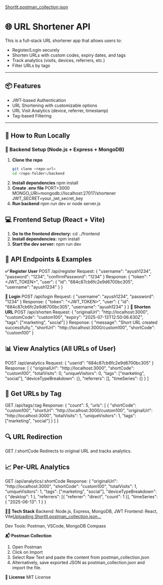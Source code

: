 [ShortIt.postman_collection.json](https://github.com/user-attachments/files/20734483/ShortIt.postman_collection.json)
# 🌐 URL Shortener API

This is a full-stack URL shortener app that allows users to:
- Register/Login securely
- Shorten URLs with custom codes, expiry dates, and tags
- Track analytics (visits, devices, referrers, etc.)
- Filter URLs by tags

---

## 📦 Features

- JWT-based Authentication
- URL Shortening with customizable options
- URL Visit Analytics (device, referrer, timestamp)
- Tag-based Filtering

---

## 🚀 How to Run Locally

### 📌 Backend Setup (Node.js + Express + MongoDB)

1. **Clone the repo**
   ```bash
   git clone <repo-url>
   cd <repo-folder>/backend
2. **Install dependencies**
    npm install
3. **Create .env file**
   PORT=3000
MONGO_URI=mongodb://localhost:27017/shortener
JWT_SECRET=your_jwt_secret_key
4. **Run backend**
   npm run dev
   or
   node server.js

## 💻 Frontend Setup (React + Vite)
1. **Go to the frontend directory:**
   cd ../frontend
2. **Install dependencies:**
   npm install
3. **Start the dev server:**
   npm run dev

## 📮 API Endpoints & Examples
**✅ Register User**
POST /api/register
Request:
{
  "username": "ayush1234",
  "password": "1234",
  "confirmPassword": "1234"
}
Response:
{
  "token": "<JWT_TOKEN>",
  "user": {
    "id": "684c87cb6fc2e9d6700bc305",
    "username": "ayush1234"
  }
}

**🔑 Login**
POST /api/login
Request:
{
  "username": "ayush1234",
  "password": "1234"
}
Response:
{
  "token": "<JWT_TOKEN>",
  "user": {
    "id": "684c87cb6fc2e9d6700bc305",
    "username": "ayush1234"
  }
}
**🔗 Shorten URL**
POST /api/shorten
Request:
{
  "originalUrl": "http://localhost:3000",
  "customCode": "custom100",
  "expiry": "2025-07-13T12:50:06.630Z",
  "tags": ["marketing", "social"]
}
Response:
{
  "message": "Short URL created successfully.",
  "shortUrl": "http://localhost:3000/custom100",
  "shortCode": "custom100"
}
## 📊 View Analytics (All URLs of User)
POST /api/analytics
Request:
{
  "userid": "684c87cb6fc2e9d6700bc305"
}
Response:
[
  {
    "originalUrl": "http://localhost:3000",
    "shortCode": "custom100",
    "totalVisits": 0,
    "uniqueVisitors": 0,
    "tags": ["marketing", "social"],
    "deviceTypeBreakdown": {},
    "referrers": [],
    "timeSeries": {}
  }
]

## 📁 Get URLs by Tag
GET /api/tags/:tag
Response:
{
  "count": 5,
  "urls": [
    {
      "shortCode": "custom100",
      "shortUrl": "http://localhost:3000/custom100",
      "originalUrl": "http://localhost:3000",
      "totalVisits": 1,
      "uniqueVisitors": 1,
      "tags": ["marketing", "social"]
    }
  ]
}

## 🔍 URL Redirection
GET /:shortCode
Redirects to original URL and tracks analytics.

## 📈 Per-URL Analytics
GET /api/analytics/:shortCode
Response:
{
  "originalUrl": "http://localhost:3000",
  "shortCode": "custom100",
  "totalVisits": 1,
  "uniqueVisitors": 1,
  "tags": ["marketing", "social"],
  "deviceTypeBreakdown": { "desktop": 1 },
  "referrers": [{ "referrer": "direct", "count": 1 }],
  "timeSeries": { "2025-06-13": 1 }
}

**👨‍💻 Tech Stack**
Backend: Node.js, Express, MongoDB, JWT
Frontend: React, Vite[Uploading ShortIt.postman_collection.json…]()

Dev Tools: Postman, VSCode, MongoDB Compass

**📬 Postman Collection**
1. Open Postman
2. Click on Import
3. Select Raw Text and paste the content from postman_collection.json
4. Alternatively, save exported JSON as postman_collection.json and import the file.

**📄 License**
MIT License

